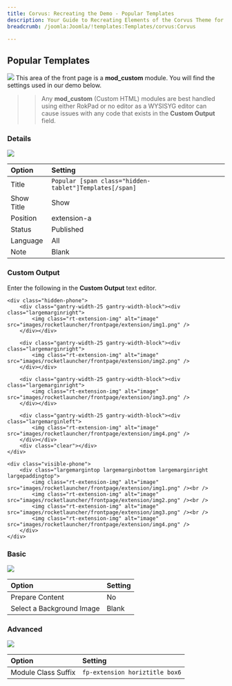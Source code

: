 ```yaml
---
title: Corvus: Recreating the Demo - Popular Templates
description: Your Guide to Recreating Elements of the Corvus Theme for Joomla
breadcrumb: /joomla:Joomla/!templates:Templates/corvus:Corvus

---
```


Popular Templates
----
![][demo]
This area of the front page is a **mod_custom** module. You will find the settings used in our demo below.

>> Any **mod_custom** (Custom HTML) modules are best handled using either RokPad or no editor as a WYSISYG editor can cause issues with any code that exists in the **Custom Output** field.

### Details
![][demo2]

| Option     | Setting                                                |  
| :--------- | :----------------------------------------------------- |  
| Title      | `Popular [span class="hidden-tablet"]Templates[/span]` |  
| Show Title | Show                                                   |  
| Position   | extension-a                                            |  
| Status     | Published                                              |  
| Language   | All                                                    |  
| Note       | Blank                                                  |  

### Custom Output
Enter the following in the **Custom Output** text editor.

~~~
<div class="hidden-phone">
	<div class="gantry-width-25 gantry-width-block"><div class="largemarginright">
		<img class="rt-extension-img" alt="image" src="images/rocketlauncher/frontpage/extension/img1.png" />
	</div></div>

	<div class="gantry-width-25 gantry-width-block"><div class="largemarginright">
		<img class="rt-extension-img" alt="image" src="images/rocketlauncher/frontpage/extension/img2.png" />
	</div></div>

	<div class="gantry-width-25 gantry-width-block"><div class="largemarginright">
		<img class="rt-extension-img" alt="image" src="images/rocketlauncher/frontpage/extension/img3.png" />
	</div></div>

	<div class="gantry-width-25 gantry-width-block"><div class="largemarginleft">
		<img class="rt-extension-img" alt="image" src="images/rocketlauncher/frontpage/extension/img4.png" />
	</div></div>
	<div class="clear"></div>
</div>

<div class="visible-phone">
	<div class="largemargintop largemarginbottom largemarginright largepaddingtop">
		<img class="rt-extension-img" alt="image" src="images/rocketlauncher/frontpage/extension/img1.png" /><br />
		<img class="rt-extension-img" alt="image" src="images/rocketlauncher/frontpage/extension/img2.png" /><br />
		<img class="rt-extension-img" alt="image" src="images/rocketlauncher/frontpage/extension/img3.png" /><br />
		<img class="rt-extension-img" alt="image" src="images/rocketlauncher/frontpage/extension/img4.png" />
	</div>	
</div>
~~~

### Basic
![][demo3]

| Option                    | Setting |
| :------------------------ | :------ |
| Prepare Content           | No      |
| Select a Background Image | Blank   |

### Advanced
![][demo4]

| Option              | Setting                        |  
| :------------------ | :----------------------------- |  
| Module Class Suffix | `fp-extension horiztitle box6` |  

[demo]: assets/demo_10.jpeg
[demo2]: assets/templates_1.jpeg
[demo3]: assets/templates_2.jpeg
[demo4]: assets/templates_3.jpeg